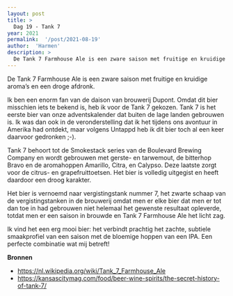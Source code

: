 ```yaml
---
layout: post
title: >
  Dag 19 - Tank 7
year: 2021
permalink:  '/post/2021-08-19'
author:  'Harmen'
description: >
  De Tank 7 Farmhouse Ale is een zware saison met fruitige en kruidige aroma’s en een droge afdronk.
---
```

<p class='intro'><span class='dropcap'>D</span>e Tank 7 Farmhouse Ale is een zware saison met fruitige en kruidige aroma’s en een droge afdronk.</p>

Ik ben een enorm fan van de daison van brouwerij Dupont. Omdat dit bier misschien iets te bekend is, heb ik voor de Tank 7 gekozen. Tank 7 is het eerste bier van onze adventskalender dat buiten de lage landen gebrouwen is. Ik was dan ook in de veronderstelling dat ik het tijdens ons avontuur in Amerika had ontdekt, maar volgens Untappd heb ik dit bier toch al een keer daarvoor gedronken ;-).

Tank 7 behoort tot de Smokestack series van de Boulevard Brewing Company  en wordt gebrouwen met gerste- en tarwemout, de bitterhop Bravo en de aromahoppen Amarillo, Citra, en Calypso. Deze laatste zorgt voor de citrus- en grapefruittoetsen. Het bier is volledig uitgegist en heeft daardoor een droog karakter.

Het bier is vernoemd naar vergistingstank nummer 7, het zwarte schaap van de vergistingstanken in de brouwerij omdat men er elke bier dat men er tot dan toe in had gebrouwen niet helemaal het gewenste resultaat opleverde, totdat men er een saison in brouwde en Tank 7 Farmhouse Ale het licht zag.

Ik vind het een erg mooi bier: het verbindt prachtig het zachte, subtiele smaakprofiel van een saison met de bloemige hoppen van een IPA. Een perfecte combinatie wat mij betreft! 

**Bronnen**
* https://nl.wikipedia.org/wiki/Tank_7_Farmhouse_Ale
* https://kansascitymag.com/food/beer-wine-spirits/the-secret-history-of-tank-7/

